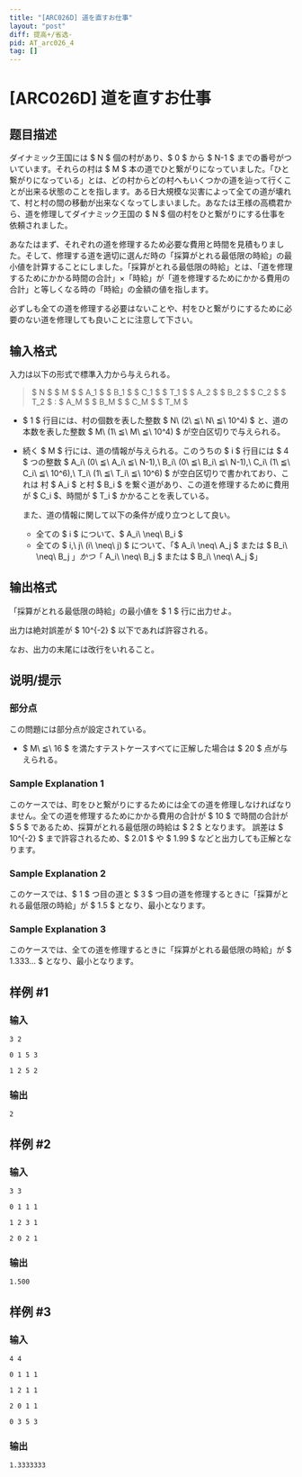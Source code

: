 ```yaml
---
title: "[ARC026D] 道を直すお仕事"
layout: "post"
diff: 提高+/省选-
pid: AT_arc026_4
tag: []
---
```


# [ARC026D] 道を直すお仕事

## 题目描述

[problemUrl]: https://atcoder.jp/contests/arc026/tasks/arc026_4

 ダイナミック王国には $ N $ 個の村があり、$ 0 $ から $ N-1 $ までの番号がついています。それらの村は $ M $ 本の道でひと繋がりになっていました。「ひと繋がりになっている」とは、どの村からどの村へもいくつかの道を辿って行くことが出来る状態のことを指します。ある日大規模な災害によって全ての道が壊れて、村と村の間の移動が出来なくなってしまいました。あなたは王様の高橋君から、道を修理してダイナミック王国の $ N $ 個の村をひと繋がりにする仕事を依頼されました。

 あなたはまず、それぞれの道を修理するため必要な費用と時間を見積もりました。そして、修理する道を適切に選んだ時の「採算がとれる最低限の時給」の最小値を計算することにしました。「採算がとれる最低限の時給」とは、「道を修理するためにかかる時間の合計」×「時給」が「道を修理するためにかかる費用の合計」と等しくなる時の「時給」の金額の値を指します。

 必ずしも全ての道を修理する必要はないことや、村をひと繋がりにするために必要のない道を修理しても良いことに注意して下さい。

## 输入格式

 入力は以下の形式で標準入力から与えられる。

> $ N $ $ M $ $ A_1 $ $ B_1 $ $ C_1 $ $ T_1 $ $ A_2 $ $ B_2 $ $ C_2 $ $ T_2 $ : $ A_M $ $ B_M $ $ C_M $ $ T_M $

- $ 1 $ 行目には、村の個数を表した整数 $ N\ (2\ ≦\ N\ ≦\ 10^4) $ と、道の本数を表した整数 $ M\ (1\ ≦\ M\ ≦\ 10^4) $ が空白区切りで与えられる。
- 続く $ M $ 行には、道の情報が与えられる。このうちの $ i $ 行目には $ 4 $ つの整数 $ A_i\ (0\ ≦\ A_i\ ≦\ N-1),\ B_i\ (0\ ≦\ B_i\ ≦\ N-1),\ C_i\ (1\ ≦\ C_i\ ≦\ 10^6),\ T_i\ (1\ ≦\ T_i\ ≦\ 10^6) $ が空白区切りで書かれており、これは 村 $ A_i $ と村 $ B_i $ を繋ぐ道があり、この道を修理するために費用が $ C_i $、時間が $ T_i $ かかることを表している。
  
   また、道の情報に関して以下の条件が成り立つとして良い。
  
  
  - 全ての $ i $ について、$ A_i\ \neq\ B_i $
  - 全ての $ i,\ j\ (i\ \neq\ j) $ について、「$ A_i\ \neq\ A_j $ または $ B_i\ \neq\ B_j $」かつ「$ A_i\ \neq\ B_j $ または $ B_i\ \neq\ A_j $」

## 输出格式

 「採算がとれる最低限の時給」の最小値を $ 1 $ 行に出力せよ。

 出力は絶対誤差が $ 10^{-2} $ 以下であれば許容される。

 なお、出力の末尾には改行をいれること。

## 说明/提示

### 部分点

 この問題には部分点が設定されている。

- $ M\ ≦\ 16 $ を満たすテストケースすべてに正解した場合は $ 20 $ 点が与えられる。

### Sample Explanation 1

このケースでは、町をひと繋がりにするためには全ての道を修理しなければなりません。全ての道を修理するためにかかる費用の合計が $ 10 $ で時間の合計が $ 5 $ であるため、採算がとれる最低限の時給は $ 2 $ となります。 誤差は $ 10^{-2} $ まで許容されるため、$ 2.01 $ や $ 1.99 $ などと出力しても正解となります。

### Sample Explanation 2

このケースでは、$ 1 $ つ目の道と $ 3 $ つ目の道を修理するときに「採算がとれる最低限の時給」が $ 1.5 $ となり、最小となります。

### Sample Explanation 3

このケースでは、全ての道を修理するときに「採算がとれる最低限の時給」が $ 1.333... $ となり、最小となります。

## 样例 #1

### 输入

```
3 2
0 1 5 3
1 2 5 2
```

### 输出

```
2
```

## 样例 #2

### 输入

```
3 3
0 1 1 1
1 2 3 1
2 0 2 1
```

### 输出

```
1.500
```

## 样例 #3

### 输入

```
4 4
0 1 1 1
1 2 1 1
2 0 1 1
0 3 5 3
```

### 输出

```
1.3333333
```

